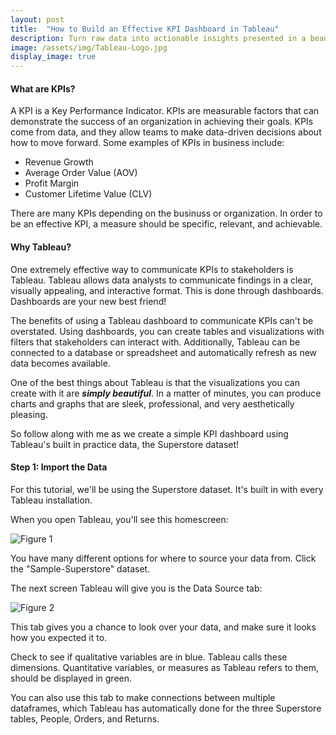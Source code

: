 ```yaml
---
layout: post
title:  "How to Build an Effective KPI Dashboard in Tableau"
description: Turn raw data into actionable insights presented in a beautifully formatted dashboard for stakeholders to interact with.
image: /assets/img/Tableau-Logo.jpg
display_image: true
---
```


#### What are KPIs?

A KPI is a Key Performance Indicator. KPIs are measurable factors that can demonstrate the success of an organization in achieving their goals. KPIs come from data, and they allow teams to make data-driven decisions about how to move forward. Some examples of KPIs in business include:

- Revenue Growth
- Average Order Value (AOV)
- Profit Margin
- Customer Lifetime Value (CLV)

There are many KPIs depending on the businuss or organization. In order to be an effective KPI, a measure should be specific, relevant, and achievable.

#### Why Tableau?

One extremely effective way to communicate KPIs to stakeholders is Tableau. Tableau allows data analysts to communicate findings in a clear, visually appealing, and interactive format. This is done through dashboards. Dashboards are your new best friend!

The benefits of using a Tableau dashboard to communicate KPIs can't be overstated. Using dashboards, you can create tables and visualizations with filters that stakeholders can interact with. Additionally, Tableau can be connected to a database or spreadsheet and automatically refresh as new data becomes available.

One of the best things about Tableau is that the visualizations you can create with it are ***simply beautiful***. In a matter of minutes, you can produce charts and graphs that are sleek, professional, and very aesthetically pleasing.

So follow along with me as we create a simple KPI dashboard using Tableau's built in practice data, the Superstore dataset!

#### Step 1: Import the Data

For this tutorial, we'll be using the Superstore dataset. It's built in with every Tableau installation.

When you open Tableau, you'll see this homescreen:

![Figure 1]({{site.url}}/{{site.baseurl}}/assets/img/tab-1.jpg)

You have many different options for where to source your data from. Click the "Sample-Superstore" dataset.

The next screen Tableau will give you is the Data Source tab:

![Figure 2]({{site.url}}/{{site.baseurl}}/assets/img/tab-2.jpg)

This tab gives you a chance to look over your data, and make sure it looks how you expected it to. 

Check to see if qualitative variables are in blue. Tableau calls these dimensions. Quantitative variables, or measures as Tableau refers to them, should be displayed in green.

You can also use this tab to make connections between multiple dataframes, which Tableau has automatically done for the three Superstore tables, People, Orders, and Returns.